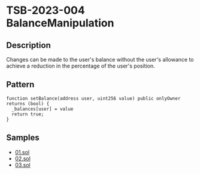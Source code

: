 
# TSB-2023-004 BalanceManipulation
## Description

Changes can be made to the user's balance without the user's allowance to achieve a reduction in the percentage of the user's position.

## Pattern

```solidity
function setBalance(address user, uint256 value) public onlyOwner returns (bool) {
  _balances[user] = value
  return true;
}
```

## Samples
 
- [01.sol](https://github.com/cryptousersecurity/token-security-benchmark/blob/main/src/TSB-2023-004/samples/01.sol) 
- [02.sol](https://github.com/cryptousersecurity/token-security-benchmark/blob/main/src/TSB-2023-004/samples/02.sol) 
- [03.sol](https://github.com/cryptousersecurity/token-security-benchmark/blob/main/src/TSB-2023-004/samples/03.sol)

